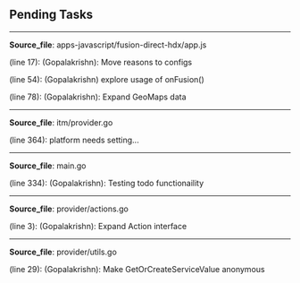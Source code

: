
 ## Pending Tasks
--------------------
**Source_file**: apps-javascript/fusion-direct-hdx/app.js

(line 17):  (Gopalakrishn): Move reasons to configs

(line 54):  (Gopalakrishn) explore usage of onFusion()

(line 78):  (Gopalakrishn): Expand GeoMaps data


--------------------
**Source_file**: itm/provider.go

(line 364):  platform needs setting...


--------------------
**Source_file**: main.go

(line 334):  (Gopalakrishn): Testing todo functionaility


--------------------
**Source_file**: provider/actions.go

(line 3):  (Gopalakrishn): Expand Action interface


--------------------
**Source_file**: provider/utils.go

(line 29):  (Gopalakrishn): Make GetOrCreateServiceValue anonymous

